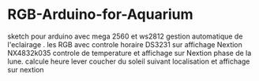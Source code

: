 # RGB-Arduino-for-Aquarium
sketch pour arduino avec mega 2560 et ws2812
gestion automatique de l'eclairage .
les RGB avec controle horaire DS3231 sur affichage Nextion NX4832k035
controle de temperature et affichage sur Nextion
phase de la lune.
calcule heure lever coucher du soleil suivant localisation et affichage sur nextion
